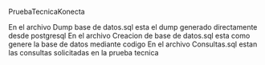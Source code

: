 PruebaTecnicaKonecta

En el archivo Dump base de datos.sql esta el dump generado directamente desde postgresql
En el archivo Creacion de base de datos.sql esta como genere la base de datos mediante codigo
En el archivo Consultas.sql estan las consultas solicitadas en la prueba tecnica

